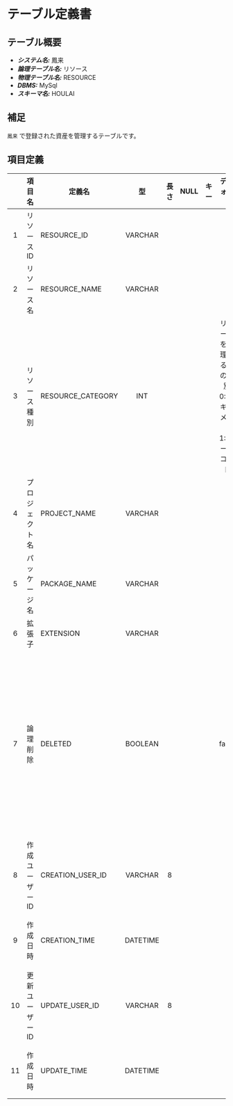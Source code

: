 # テーブル定義書

## テーブル概要

- **_システム名:_** 鳳来
- **_論理テーブル名:_** リソース
- **_物理テーブル名:_** RESOURCE
- **_DBMS:_** MySql
- **_スキーマ名:_** HOULAI

## 補足

`鳳来` で登録された資産を管理するテーブルです。

## 項目定義

|     | 項目名          | 定義名            |    型    | 長さ | NULL | キー |                             デフォルト                             | 説明                                                                                |
| :-: | :-------------- | ----------------- | :------: | :--: | :--: | :--: | :----------------------------------------------------------------: | ----------------------------------------------------------------------------------- |
|  1  | リソース ID     | RESOURCE_ID       | VARCHAR  |      |      |      |                                                                    |                                                                                     |
|  2  | リソース名      | RESOURCE_NAME     | VARCHAR  |      |      |      |                                                                    |                                                                                     |
|  3  | リソース種別    | RESOURCE_CATEGORY |   INT    |      |      |      | リソースを管理する際の種別</br>0: ドキュメント</br>1: ソースコード |                                                                                     |
|  4  | プロジェクト名  | PROJECT_NAME      | VARCHAR  |      |      |      |                                                                    |                                                                                     |
|  5  | パッケージ名    | PACKAGE_NAME      | VARCHAR  |      |      |      |                                                                    |                                                                                     |
|  6  | 拡張子          | EXTENSION         | VARCHAR  |      |      |      |                                                                    |                                                                                     |
|  7  | 論理削除        | DELETED           | BOOLEAN  |      |      |      |                               false                                | ユーザーの論理削除可否</br>false: 論理削除されていない</br>true: 論理削除されている |
|  8  | 作成ユーザー ID | CREATION_USER_ID  | VARCHAR  |  8   |      |      |                                                                    | レコードを作成したユーザー ID                                                       |
|  9  | 作成日時        | CREATION_TIME     | DATETIME |      |      |      |                                                                    | レコードの作成日時                                                                  |
| 10  | 更新ユーザー ID | UPDATE_USER_ID    | VARCHAR  |  8   |      |      |                                                                    | レコードを更新したユーザー ID                                                       |
| 11  | 作成日時        | UPDATE_TIME       | DATETIME |      |      |      |                                                                    | レコードの更新日時                                                                  |
